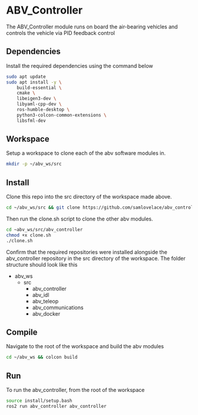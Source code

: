 # ABV_Controller

The ABV_Controller module runs on board the air-bearing vehicles and controls the vehicle via PID feedback control

## Dependencies

Install the required dependencies using the command below

```bash
sudo apt update
sudo apt install -y \
    build-essential \
    cmake \
    libeigen3-dev \
    libyaml-cpp-dev \
    ros-humble-desktop \
    python3-colcon-common-extensions \
    libsfml-dev
```

## Workspace

Setup a workspace to clone each of the abv software modules in.

```bash
mkdir -p ~/abv_ws/src
```

## Install

Clone this repo into the src directory of the workspace made above.

```bash
cd ~/abv_ws/src && git clone https://github.com/samlovelace/abv_controller.git
```

Then run the clone.sh script to clone the other abv modules.

```bash
cd ~abv_ws/src/abv_controller
chmod +x clone.sh
./clone.sh
```

Confirm that the required repositories were installed alongside the abv_controller repository in the src directory of the workspace. The folder structure should look like this

- abv_ws
  - src
    - abv_controller
    - abv_idl
    - abv_teleop
    - abv_communications
    - abv_docker

## Compile

Navigate to the root of the workspace and build the abv modules

```bash
cd ~/abv_ws && colcon build
```

## Run

To run the abv_controller, from the root of the workspace

```bash
source install/setup.bash
ros2 run abv_controller abv_controller
```
